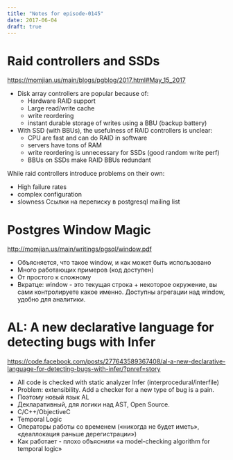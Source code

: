 ```yaml
---
title: "Notes for episode-0145"
date: 2017-06-04
draft: true
---
```


# Raid controllers and SSDs
https://momjian.us/main/blogs/pgblog/2017.html#May_15_2017

* Disk array controllers are popular because of:
    * Hardware RAID support
    * Large read/write cache
    * write reordering
    * instant durable storage of writes using a BBU (backup battery)
* With SSD (with BBUs), the usefulness of RAID controllers is unclear:
    * CPU are fast and can do RAID in software
    * servers have tons of RAM
    * write reordering is unnecessary for SSDs (good random write perf)
    * BBUs on SSDs make RAID BBUs redundant

While raid controllers introduce problems on their own:
* High failure rates
* complex configuration
* slowness
Ссылки на переписку в postgresql mailing list


# Postgres Window Magic
http://momjian.us/main/writings/pgsql/window.pdf

* Объясняется, что такое window, и как может быть использовано
* Много работающих примеров (код доступен)
* От простого к сложному
* Вкратце: window - это текущая строка + некоторое окружение, вы сами контролируете какое именно. Доступны агрегации над window, удобно для аналитики.


# AL: A new declarative language for detecting bugs with Infer
https://code.facebook.com/posts/277643589367408/al-a-new-declarative-language-for-detecting-bugs-with-infer/?pnref=story

* All code is checked with static analyzer Infer (interprocedural/interfile)
* Problem: extensibility. Add a checker for a new type of bug is a pain.
* Поэтому новый язык AL
* Декларативный, для логики над AST, Open Source.
* C/C++/ObjectiveC
* Temporal Logic
* Операторы работы со временем («никогда не будет иметь», «деаллокация раньше дерегистрации»)
* Как работает - плохо объяснили «a model-checking algorithm for temporal logic»
